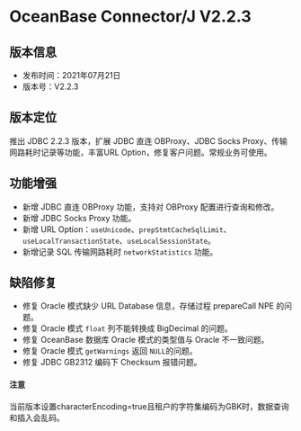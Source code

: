 # OceanBase Connector/J V2.2.3

## 版本信息

- 发布时间：2021年07月21日
- 版本号：V2.2.3

## 版本定位

推出 JDBC 2.2.3 版本，扩展 JDBC 直连 OBProxy、JDBC Socks Proxy、传输网路耗时记录等功能，丰富URL Option，修复客户问题。常规业务可使用。

## 功能增强

- 新增 JDBC 直连 OBProxy 功能，支持对 OBProxy 配置进行查询和修改。
- 新增 JDBC Socks Proxy 功能。
- 新增 URL Option：`useUnicode`、`prepStmtCacheSqlLimit`、`useLocalTransactionState`、`useLocalSessionState`。
- 新增记录 SQL 传输网路耗时 `networkStatistics` 功能。

## 缺陷修复

- 修复 Oracle 模式缺少 URL Database 信息，存储过程 prepareCall NPE 的问题。 
- 修复 Oracle 模式 `float` 列不能转换成 BigDecimal 的问题。
- 修复 OceanBase 数据库 Oracle 模式的类型值与 Oracle 不一致问题。 
- 修复 Oracle 模式 `getWarnings` 返回 `NULL`的问题。
- 修复 JDBC GB2312 编码下 Checksum 报错问题。


<main id="notice" type='notice'>
  <h4>注意</h4>
  <p>当前版本设置characterEncoding=true且租户的字符集编码为GBK时，数据查询和插入会乱码。</p>
</main>